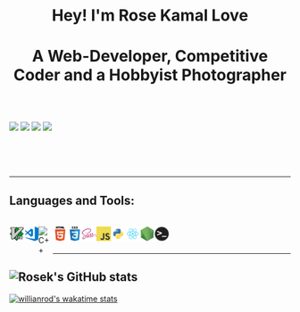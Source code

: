 <h1 align="center">Hey! I'm Rose Kamal Love</h1>
<h1 align="center">A Web-Developer, Competitive Coder and a Hobbyist Photographer</h1>

<br />

<br />

[<img src="https://img.shields.io/badge/Instagram-E4405F?style=for-the-badge&logo=instagram&logoColor=white">](https://instagram.com/rosekamallove)
[<img src="https://img.shields.io/badge/GitHub-100000?style=for-the-badge&logo=github&logoColor=white">](https://rosekamallove.github.io)
[<img src="https://img.shields.io/badge/LinkedIn-0077B5?style=for-the-badge&logo=linkedin&logoColor=white">](https://www.linkedin.com/in/rose-kamal-love-1146141b0/)
[<img src="https://img.shields.io/badge/Twitter-1DA1F2?style=for-the-badge&logo=twitter&logoColor=white">](https://twitter.com/RoseKamalLove1)


<br />

<br />
<br />

---

## Languages and Tools:

<br />
<img align="left" alt="VIM" width="26px" src="https://raw.githubusercontent.com/github/explore/80688e429a7d4ef2fca1e82350fe8e3517d3494d/topics/vim/vim.png" />
<img align="left" alt="Visual Studio Code" width="26px" src="https://raw.githubusercontent.com/github/explore/80688e429a7d4ef2fca1e82350fe8e3517d3494d/topics/visual-studio-code/visual-studio-code.png" />
<img align="left" alt="C++" width="26px" src="https://upload.wikimedia.org/wikipedia/commons/thumb/1/18/ISO_C%2B%2B_Logo.svg/1200px-ISO_C%2B%2B_Logo.svg.png" />
<img align="left" alt="HTML5" width="26px" src="https://raw.githubusercontent.com/github/explore/80688e429a7d4ef2fca1e82350fe8e3517d3494d/topics/html/html.png" />
<img align="left" alt="CSS3" width="26px" src="https://raw.githubusercontent.com/github/explore/80688e429a7d4ef2fca1e82350fe8e3517d3494d/topics/css/css.png" />
<img align="left" alt="Sass" width="26px" src="https://raw.githubusercontent.com/github/explore/80688e429a7d4ef2fca1e82350fe8e3517d3494d/topics/sass/sass.png"/>
<img align="left" alt="JavaScript" width="26px" src="https://raw.githubusercontent.com/github/explore/80688e429a7d4ef2fca1e82350fe8e3517d3494d/topics/javascript/javascript.png" />
<img align="left" alt="PYthon" width="26px" src="https://raw.githubusercontent.com/github/explore/80688e429a7d4ef2fca1e82350fe8e3517d3494d/topics/python/python.png" />
<img align="left" alt="React" width="26px" src="https://raw.githubusercontent.com/github/explore/80688e429a7d4ef2fca1e82350fe8e3517d3494d/topics/react/react.png" />
<img align="left" alt="Node.js" width="26px" src="https://raw.githubusercontent.com/github/explore/80688e429a7d4ef2fca1e82350fe8e3517d3494d/topics/nodejs/nodejs.png" />
<img align="left" alt="Terminal" width="26px" src="https://raw.githubusercontent.com/github/explore/80688e429a7d4ef2fca1e82350fe8e3517d3494d/topics/terminal/terminal.png"/>
<br />
<br />

---

![Rosek's GitHub stats](https://github-readme-stats.vercel.app/api?username=rosekamallove&count_private=true&show_icons=true&theme=gruvbox)
---
[![willianrod's wakatime stats](https://github-readme-stats.vercel.app/api/wakatime?username=rosekamallove&layout=compact&theme=gruvbox)](https://github.com/anuraghazra/github-readme-stats)



[website]: https://rosekamallove.github.io/
[twitter]: https://twitter.com/RoseKamalLove1/
[instagram]: https://instagram.com/rosekamallove/
[linkedin]: https://www.linkedin.com/in/rose-kamal-love-1146141b0/

